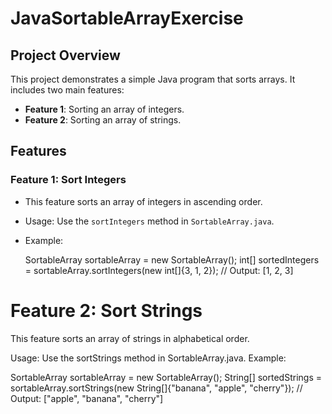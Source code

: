 # JavaSortableArrayExercise

## Project Overview

This project demonstrates a simple Java program that sorts arrays. It includes two main features:
- **Feature 1**: Sorting an array of integers.
- **Feature 2**: Sorting an array of strings.

## Features

### Feature 1: Sort Integers
- This feature sorts an array of integers in ascending order.
- Usage: Use the `sortIntegers` method in `SortableArray.java`.
- Example:
  
  SortableArray sortableArray = new SortableArray();
  int[] sortedIntegers = sortableArray.sortIntegers(new int[]{3, 1, 2});
  // Output: [1, 2, 3]
# Feature 2: Sort Strings
This feature sorts an array of strings in alphabetical order.

Usage: Use the sortStrings method in SortableArray.java.
Example:

SortableArray sortableArray = new SortableArray();
String[] sortedStrings = sortableArray.sortStrings(new String[]{"banana", "apple", "cherry"});
// Output: ["apple", "banana", "cherry"]

